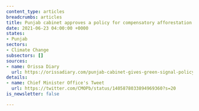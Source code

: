 ```yaml
---
content_type: articles
breadcrumbs: articles
title: Punjab cabinet approves a policy for compensatory afforestation
date: 2021-06-23 04:00:00 +0000
states:
- Punjab
sectors:
- Climate Change
subsectors: []
sources:
- name: Orissa Diary
  url: https://orissadiary.com/punjab-cabinet-gives-green-signal-policy-for-compensatory-afforestation/
details:
- name: Chief Minister Office's Tweet
  url: https://twitter.com/CMOPb/status/1405878033894969360?s=20
is_newsletter: false

---
```

